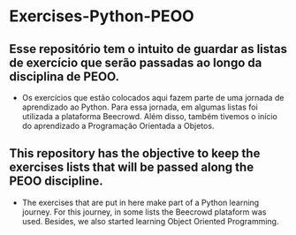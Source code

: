 # Exercises-Python-PEOO
## Esse repositório tem o intuito de guardar as listas de exercício que serão passadas ao longo da disciplina de PEOO. 
- Os exercícios que estão colocados aqui fazem parte de uma jornada de aprendizado ao Python. Para essa jornada, em algumas listas foi utilizada a plataforma Beecrowd. Além disso, também tivemos o início do aprendizado a Programação Orientada a Objetos.


## This repository has the objective to keep the exercises lists that will be passed along the PEOO discipline.
- The exercises that are put in here make part of a Python learning journey. For this journey, in some lists the Beecrowd plataform was used. Besides, we also started learning Object Oriented Programming.
